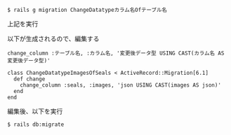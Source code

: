 ```
$ rails g migration ChangeDatatypeカラム名Ofテーブル名
```
上記を実行

以下が生成されるので、編集する

```
change_column :テーブル名, :カラム名, '変更後データ型 USING CAST(カラム名 AS 変更後データ型)'
```

```
class ChangeDatatypeImagesOfSeals < ActiveRecord::Migration[6.1]
  def change
    change_column :seals, :images, 'json USING CAST(images AS json)'
  end
end
```

編集後、以下を実行
```
$ rails db:migrate
```
